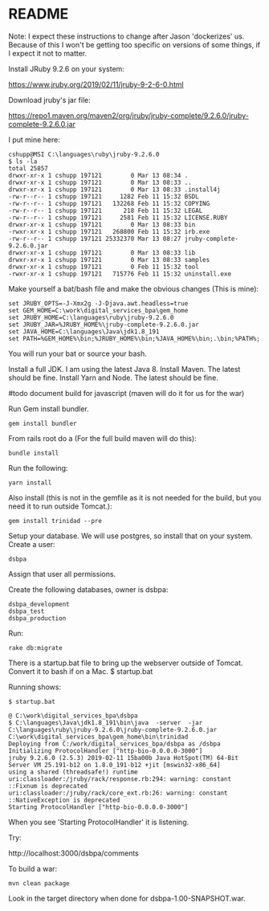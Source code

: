# README

Note: I expect these instructions to change after Jason 'dockerizes' us. Because of this I won't be getting too
specific on versions of some things, if I expect it not to matter.

Install JRuby 9.2.6 on your system:

https://www.jruby.org/2019/02/11/jruby-9-2-6-0.html

Download jruby's jar file:

https://repo1.maven.org/maven2/org/jruby/jruby-complete/9.2.6.0/jruby-complete-9.2.6.0.jar

I put mine here:
```bazaar
cshupp@MSI C:\languages\ruby\jruby-9.2.6.0
$ ls -la
total 25857
drwxr-xr-x 1 cshupp 197121        0 Mar 13 08:34 .
drwxr-xr-x 1 cshupp 197121        0 Mar 13 08:33 ..
drwxr-xr-x 1 cshupp 197121        0 Mar 13 08:33 .install4j
-rw-r--r-- 1 cshupp 197121     1282 Feb 11 15:32 BSDL
-rw-r--r-- 1 cshupp 197121   132268 Feb 11 15:32 COPYING
-rw-r--r-- 1 cshupp 197121      218 Feb 11 15:32 LEGAL
-rw-r--r-- 1 cshupp 197121     2581 Feb 11 15:32 LICENSE.RUBY
drwxr-xr-x 1 cshupp 197121        0 Mar 13 08:33 bin
-rwxr-xr-x 1 cshupp 197121   268800 Feb 11 15:32 irb.exe
-rw-r--r-- 1 cshupp 197121 25332370 Mar 13 08:27 jruby-complete-9.2.6.0.jar
drwxr-xr-x 1 cshupp 197121        0 Mar 13 08:33 lib
drwxr-xr-x 1 cshupp 197121        0 Mar 13 08:33 samples
drwxr-xr-x 1 cshupp 197121        0 Feb 11 15:32 tool
-rwxr-xr-x 1 cshupp 197121   715776 Feb 11 15:32 uninstall.exe
```

Make yourself a bat/bash file and make the obvious changes (This is mine):
```bazaar
set JRUBY_OPTS=-J-Xmx2g -J-Djava.awt.headless=true 
set GEM_HOME=C:\work\digital_services_bpa\gem_home
set JRUBY_HOME=C:\languages\ruby\jruby-9.2.6.0
set JRUBY_JAR=%JRUBY_HOME%\jruby-complete-9.2.6.0.jar
set JAVA_HOME=C:\languages\Java\jdk1.8_191
set PATH=%GEM_HOME%\bin;%JRUBY_HOME%\bin;%JAVA_HOME%\bin;.\bin;%PATH%;
```

You will run your bat or source your bash.

Install a full JDK.  I am using the latest Java 8.
Install Maven. The latest should be fine.
Install Yarn and Node. The latest should be fine.

#todo
document build for javascript (maven will do it for us for the war)

Run Gem install bundler.

```bazaar
gem install bundler
```

From rails root do a (For the full build maven will do this):
```bazaar
bundle install
```

Run the following:
```
yarn install
```

Also install (this is not in the gemfile as it is not needed for the build, but you need it to run outside Tomcat.):
```bazaar
gem install trinidad --pre
```


Setup your database.  We will use postgres, so install that on your system.
Create a user: 
```bazaar
dsbpa
```

Assign that user all permissions.

Create the following databases, owner is dsbpa:
```bazaar
dsbpa_development
dsbpa_test
dsbpa_production
```

Run:

```bazaar
rake db:migrate
```


There is a startup.bat file to bring up the webserver outside of Tomcat.  Convert it to bash if on a Mac.
$ startup.bat

Running shows:
```bazaar
$ startup.bat

@ C:\work\digital_services_bpa\dsbpa
$ C:\languages\Java\jdk1.8_191\bin\java  -server  -jar C:\languages\ruby\jruby-9.2.6.0\jruby-complete-9.2.6.0.jar C:\work\digital_services_bpa\gem_home\bin\trinidad
Deploying from C:/work/digital_services_bpa/dsbpa as /dsbpa
Initializing ProtocolHandler ["http-bio-0.0.0.0-3000"]
jruby 9.2.6.0 (2.5.3) 2019-02-11 15ba00b Java HotSpot(TM) 64-Bit Server VM 25.191-b12 on 1.8.0_191-b12 +jit [mswin32-x86_64]
using a shared (threadsafe!) runtime
uri:classloader:/jruby/rack/response.rb:294: warning: constant ::Fixnum is deprecated
uri:classloader:/jruby/rack/core_ext.rb:26: warning: constant ::NativeException is deprecated
Starting ProtocolHandler ["http-bio-0.0.0.0-3000"]

```
When you see 'Starting ProtocolHandler' it is listening.

Try:

http://localhost:3000/dsbpa/comments

To build a war:

```bazaar
mvn clean package
```

Look in the target directory when done for dsbpa-1.00-SNAPSHOT.war.








